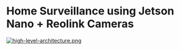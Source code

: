 # Home Surveillance using Jetson Nano + Reolink Cameras

[![high-level-architecture.png](https://i.postimg.cc/Kv3HZX36/high-level-architecture.png)](https://postimg.cc/8jDHH0H4)